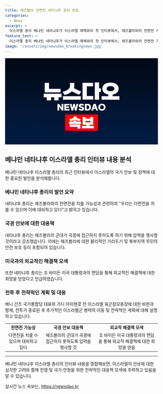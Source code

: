 ```yaml
---
title: 헤즈볼라 전면전 네타냐후 준비 완료
categories:
  - News
excerpt: >
  이스라엘 총리 베냐민 네타냐후가 이스라엘 매체와의 첫 인터뷰에서, 헤즈볼라와의 전면전 가능성에 대해 발언하며 다면전을 치를 수 있으며 이에 대비하고 있다고 밝혔다. 또한 중동 특사로 방문한 미국 대통령 조 바이든과 면담한 후 외교적인 해결책에 대한 희망을 얻었으며, 가자지구 통치 문제와 관련한 구체적 전략에 대해서는 언급하지 않았다. 또한, 전쟁 후에 이스라엘군 병력이 레바논과의 접경 북부로 이동할 것이며, 야당에 대한 비판과 현 정부의 무너짐 시 팔레스타인 국가 건립 가능성에 대해 언급했다.
feature_text: >
  이스라엘 총리 베냐민 네타냐후가 이스라엘 매체와의 첫 인터뷰에서, 헤즈볼라와의 전면전 가능성에 대해 발언하며 다면전을 치를 수 있으며 이에 대비하고 있다고 밝혔다. 또한 중동 특사로 방문한 미국 대통령 조 바이든과 면담한 후 외교적인 해결책에 대한 희망을 얻었으며, 가자지구 통치 문제와 관련한 구체적 전략에 대해서는 언급하지 않았다. 또한, 전쟁 후에 이스라엘군 병력이 레바논과의 접경 북부로 이동할 것이며, 야당에 대한 비판과 현 정부의 무너짐 시 팔레스타인 국가 건립 가능성에 대해 언급했다.
image: '/assets/img/newsdao_breakingnews.jpg'
---
```


<p><img src="/assets/img/newsdao_breakingnews.jpg" alt="pcversion 속보" /></p>

<h2 data-ke-size="size26">베냐민 네타냐후 이스라엘 총리 인터뷰 내용 분석</h2>

<p data-ke-size="size16">베냐민 네타냐후 이스라엘 총리의 최근 인터뷰에서 이스라엘의 국가 안보 및 정책에 대한 중요한 발언을 분석해봅니다.</p>

<h3>베냐민 네타냐후 총리의 발언 요약</h3>

<p data-ke-size="size16">네타냐후 총리는 헤즈볼라와의 전면전을 치를 가능성과 관련하여 "우리는 다면전을 치를 수 있으며 이에 대비하고 있다"고 밝히고 있습니다.</p>

<h3>국경 안보에 대한 대응책</h3>

<p data-ke-size="size16">네타냐후 총리는 헤즈볼라의 군대가 국경에 접근하지 못하도록 하기 위해 압력을 행사할 것이라고 강조했습니다. 이에는 헤즈볼라에 대한 물리적인 거리두기 및 북부지역 주민의 안전 보호 등이 포함되어 있습니다.</p>

<h3>미국과의 외교적인 해결책 모색</h3>

<p data-ke-size="size16">또한 네타냐후 총리는 조 바이든 미국 대통령과의 면담을 통해 외교적인 해결책에 대한 희망을 얻었다고 언급하였습니다.</p>

<h3>전투 후 전략적인 계획 및 대응</h3>

<p data-ke-size="size16">베니 간츠 국가통합당 대표와 가디 아이젠콧 전 이스라엘 육군참모총장에 대한 비판과 함께, 전투가 종료된 후 추가적인 이스라엘군 병력의 이동 및 전략적인 계획에 대해 설명하고 있습니다.</p>

<table>
   <tr>
      <td style="text-align: center; height: 17px;"><b>전면전 가능성</b></td>
      <td style="text-align: center; height: 17px;"><b>국경 안보 대응책</b></td>
      <td style="text-align: center; height: 17px;"><b>외교적 해결책 모색</b></td>
   </tr>
   <tr>
      <td style="text-align: center; height: 17px;">다면전을 치를 수 있으며 대비하고 있다</td>
      <td style="text-align: center; height: 17px;">헤즈볼라의 군대가 국경에 접근하지 못하도록 압력을 행사할 것</td>
      <td style="text-align: center; height: 17px;">조 바이든 미국 대통령과의 면담을 통해 외교적 해결책에 대한 희망을 얻음</td>
   </tr>
</table>

<hr>

<p data-ke-size="size16">베냐민 네타냐후 이스라엘 총리의 인터뷰 내용을 종합해보면, 이스라엘의 안보에 대한 심각한 고려와 함께 전쟁 및 국가 안정을 위한 전략적인 대응책 모색에 주력하고 있음을 알 수 있습니다.</p>
실시간 뉴스 속보는, <a href="https://newsdao.kr" rel="dofollow">https://newsdao.kr</a>


